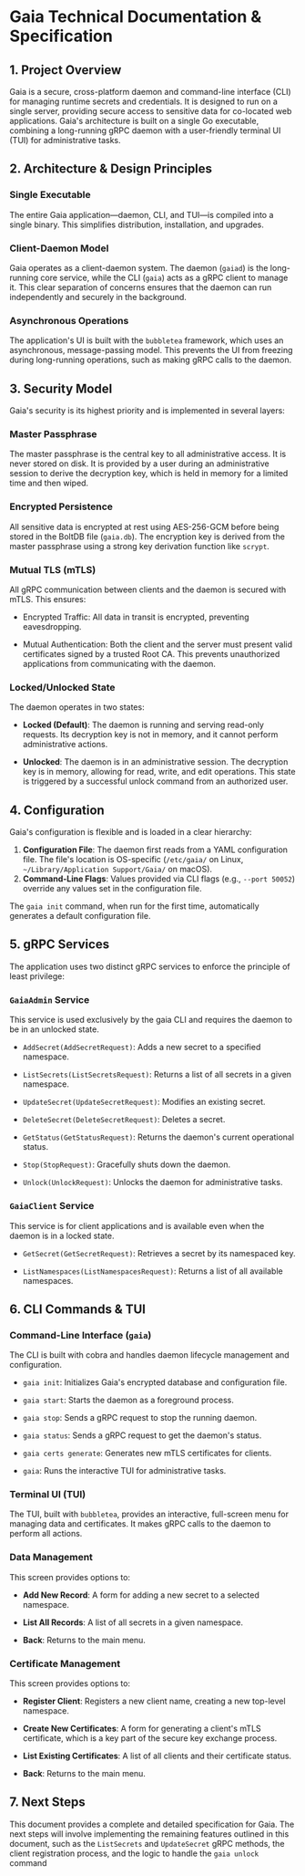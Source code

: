# Gaia Technical Documentation & Specification
## 1. Project Overview
   Gaia is a secure, cross-platform daemon and command-line interface (CLI) for managing runtime secrets and credentials.
   It is designed to run on a single server, providing secure access to sensitive data for co-located web applications.
   Gaia's architecture is built on a single Go executable, combining a long-running gRPC daemon with a user-friendly terminal UI (TUI) for administrative tasks.

## 2. Architecture & Design Principles
   ### Single Executable
   The entire Gaia application—daemon, CLI, and TUI—is compiled into a single binary.
   This simplifies distribution, installation, and upgrades.

   ### Client-Daemon Model
   Gaia operates as a client-daemon system. The daemon (`gaiad`) is the long-running core service, 
   while the CLI (`gaia`) acts as a gRPC client to manage it.
   This clear separation of concerns ensures that the daemon can run independently and securely in the background.

   ### Asynchronous Operations
   The application's UI is built with the `bubbletea` framework, which uses an asynchronous, message-passing model.
   This prevents the UI from freezing during long-running operations, such as making gRPC calls to the daemon.

## 3. Security Model
   Gaia's security is its highest priority and is implemented in several layers:

   ### Master Passphrase
   The master passphrase is the central key to all administrative access. It is never stored on disk.
   It is provided by a user during an administrative session to derive the decryption key, which is held in memory for a limited time and then wiped.

   ### Encrypted Persistence
   All sensitive data is encrypted at rest using AES-256-GCM before being stored in the BoltDB file (`gaia.db`).
   The encryption key is derived from the master passphrase using a strong key derivation function like `scrypt`.

   ### Mutual TLS (mTLS)
   All gRPC communication between clients and the daemon is secured with mTLS. This ensures:

   - Encrypted Traffic: All data in transit is encrypted, preventing eavesdropping.

   - Mutual Authentication: Both the client and the server must present valid certificates signed by a trusted Root CA. This prevents unauthorized applications from communicating with the daemon.

   ### Locked/Unlocked State
   The daemon operates in two states:

   - **Locked (Default)**: The daemon is running and serving read-only requests. Its decryption key is not in memory, and it cannot perform administrative actions.

   - **Unlocked**: The daemon is in an administrative session. The decryption key is in memory, allowing for read, write, and edit operations. This state is triggered by a successful unlock command from an authorized user.

## 4. Configuration
   Gaia's configuration is flexible and is loaded in a clear hierarchy:

   1. **Configuration File**: The daemon first reads from a YAML configuration file. The file's location is OS-specific (`/etc/gaia/` on Linux, `~/Library/Application Support/Gaia/` on macOS).
   2. **Command-Line Flags**: Values provided via CLI flags (e.g., `--port 50052`) override any values set in the configuration file.

   The `gaia init` command, when run for the first time, automatically generates a default configuration file.

## 5. gRPC Services
   The application uses two distinct gRPC services to enforce the principle of least privilege:

   ### ```GaiaAdmin``` Service
   This service is used exclusively by the gaia CLI and requires the daemon to be in an unlocked state.

   - ```AddSecret(AddSecretRequest)```: Adds a new secret to a specified namespace.

   - ```ListSecrets(ListSecretsRequest)```: Returns a list of all secrets in a given namespace.

   - ```UpdateSecret(UpdateSecretRequest)```: Modifies an existing secret.

   - ```DeleteSecret(DeleteSecretRequest)```: Deletes a secret.

   - ```GetStatus(GetStatusRequest)```: Returns the daemon's current operational status.

   - ```Stop(StopRequest)```: Gracefully shuts down the daemon.

   - ```Unlock(UnlockRequest)```: Unlocks the daemon for administrative tasks.

   ### ```GaiaClient``` Service
   This service is for client applications and is available even when the daemon is in a locked state.

   - ```GetSecret(GetSecretRequest)```: Retrieves a secret by its namespaced key.

   - ```ListNamespaces(ListNamespacesRequest)```: Returns a list of all available namespaces.

## 6. CLI Commands & TUI
   ### Command-Line Interface (```gaia```)
   The CLI is built with cobra and handles daemon lifecycle management and configuration.

   - `gaia init`: Initializes Gaia's encrypted database and configuration file.

   - `gaia start`: Starts the daemon as a foreground process.

   - `gaia stop`: Sends a gRPC request to stop the running daemon.

   - `gaia status`: Sends a gRPC request to get the daemon's status.

   - `gaia certs generate`: Generates new mTLS certificates for clients.

   - `gaia`: Runs the interactive TUI for administrative tasks.

   ### Terminal UI (TUI)
   The TUI, built with `bubbletea`, provides an interactive, full-screen menu for managing data and certificates. It makes gRPC calls to the daemon to perform all actions.

   ### Data Management
   This screen provides options to:

   - **Add New Record**: A form for adding a new secret to a selected namespace.

   - **List All Records**: A list of all secrets in a given namespace.

   - **Back**: Returns to the main menu.

   ### Certificate Management
   This screen provides options to:

   - **Register Client**: Registers a new client name, creating a new top-level namespace.

   - **Create New Certificates**: A form for generating a client's mTLS certificate, which is a key part of the secure key exchange process.

   - **List Existing Certificates**: A list of all clients and their certificate status.

   - **Back**: Returns to the main menu.

## 7. Next Steps
   This document provides a complete and detailed specification for Gaia.
   The next steps will involve implementing the remaining features outlined in this document, such as the `ListSecrets` and `UpdateSecret` gRPC methods, 
   the client registration process, and the logic to handle the `gaia unlock `command
